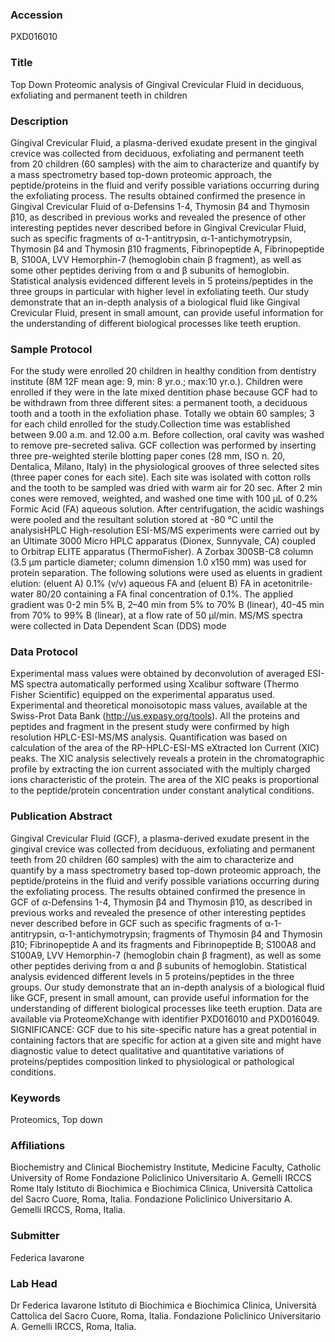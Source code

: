 ### Accession
PXD016010

### Title
Top Down Proteomic analysis of Gingival Crevicular Fluid in deciduous, exfoliating and permanent teeth in children

### Description
Gingival Crevicular Fluid, a plasma-derived exudate present in the gingival crevice was collected from deciduous, exfoliating and permanent teeth from 20 children (60 samples) with the aim to characterize and quantify by a mass spectrometry based top-down proteomic approach, the peptide/proteins in the fluid and verify possible variations occurring during the exfoliating process.  The results obtained confirmed the presence in Gingival Crevicular Fluid of α-Defensins 1-4, Thymosin β4 and Thymosin β10, as described in previous works and revealed the presence of other interesting peptides never described before in Gingival Crevicular Fluid, such as specific fragments of α-1-antitrypsin, α-1-antichymotrypsin, Thymosin β4 and Thymosin β10 fragments, Fibrinopeptide A, Fibrinopeptide B, S100A, LVV Hemorphin-7 (hemoglobin chain β fragment), as well as some other peptides deriving from α and β subunits of hemoglobin. Statistical analysis evidenced different levels in 5 proteins/peptides in the three groups in particular with higher level in exfoliating teeth. Our study demonstrate that an in-depth analysis of a biological fluid like Gingival Crevicular Fluid, present in small amount, can provide useful information for the understanding of different biological processes like teeth eruption.

### Sample Protocol
For the study were enrolled 20 children in healthy condition from dentistry institute (8M 12F mean age: 9, min: 8 yr.o.; max:10 yr.o.). Children were enrolled if they were in the late mixed dentition phase because GCF had to be withdrawn from three different sites: a permanent tooth, a deciduous tooth and a tooth in the exfoliation phase. Totally we obtain 60 samples; 3 for each child enrolled for the study.Collection time was established between 9.00 a.m. and 12.00 a.m. Before collection, oral cavity was washed to remove pre-secreted saliva. GCF collection was performed by inserting three pre-weighted sterile blotting paper cones (28 mm, ISO n. 20, Dentalica, Milano, Italy) in the physiological grooves of three selected sites (three paper cones for each site). Each site was isolated with cotton rolls and the tooth to be sampled was dried with warm air for 20 sec. After 2 min cones were removed, weighted, and washed one time with 100 μL of 0.2% Formic Acid (FA) aqueous solution. After centrifugation, the acidic washings were pooled and the resultant solution stored at -80 °C until the analysisHPLC High-resolution ESI-MS/MS experiments were carried out by an Ultimate 3000 Micro HPLC apparatus (Dionex, Sunnyvale, CA) coupled to Orbitrap ELITE apparatus (ThermoFisher). A Zorbax 300SB-C8 column (3.5 μm particle diameter; column dimension 1.0 x150 mm) was used for protein separation. The following solutions were used as eluents in gradient elution: (eluent A) 0.1% (v/v) aqueous FA and (eluent B) FA in acetonitrile-water 80/20 containing a FA final concentration of 0.1%. The applied gradient was 0-2 min 5% B, 2–40 min from 5% to 70% B (linear), 40-45 min from 70% to 99% B (linear), at a flow rate of 50 μl/min.  MS/MS spectra were collected in Data Dependent Scan (DDS) mode

### Data Protocol
Experimental mass values were obtained by deconvolution of averaged ESI-MS spectra automatically performed using Xcalibur software (Thermo Fisher Scientific) equipped on the experimental apparatus used. Experimental and theoretical monoisotopic mass values, available at the Swiss-Prot Data Bank (http://us.expasy.org/tools). All the proteins and peptides and fragment in the present study were confirmed by high resolution HPLC-ESI-MS/MS analysis. Quantification was based on calculation of the area of the RP-HPLC-ESI-MS eXtracted Ion Current (XIC) peaks. The XIC analysis selectively reveals a protein in the chromatographic profile by extracting the ion current associated with the multiply charged ions characteristic of the protein. The area of the XIC peaks is proportional to the peptide/protein concentration under constant analytical conditions.

### Publication Abstract
Gingival Crevicular Fluid (GCF), a plasma-derived exudate present in the gingival crevice was collected from deciduous, exfoliating and permanent teeth from 20 children (60 samples) with the aim to characterize and quantify by a mass spectrometry based top-down proteomic approach, the peptide/proteins in the fluid and verify possible variations occurring during the exfoliating process. The results obtained confirmed the presence in GCF of &#x3b1;-Defensins 1-4, Thymosin &#x3b2;4 and Thymosin &#x3b2;10, as described in previous works and revealed the presence of other interesting peptides never described before in GCF such as specific fragments of &#x3b1;-1-antitrypsin, &#x3b1;-1-antichymotrypsin; fragments of Thymosin &#x3b2;4 and Thymosin &#x3b2;10; Fibrinopeptide A and its fragments and Fibrinopeptide B; S100A8 and S100A9, LVV Hemorphin-7 (hemoglobin chain &#x3b2; fragment), as well as some other peptides deriving from &#x3b1; and &#x3b2; subunits of hemoglobin. Statistical analysis evidenced different levels in 5 proteins/peptides in the three groups. Our study demonstrate that an in-depth analysis of a biological fluid like GCF, present in small amount, can provide useful information for the understanding of different biological processes like teeth eruption. Data are available via ProteomeXchange with identifier PXD016010 and PXD016049. SIGNIFICANCE: GCF due to his site-specific nature has a great potential in containing factors that are specific for action at a given site and might have diagnostic value to detect qualitative and quantitative variations of proteins/peptides composition linked to physiological or pathological conditions.

### Keywords
Proteomics, Top down

### Affiliations
Biochemistry and Clinical Biochemistry Institute, Medicine Faculty, Catholic University of Rome
Fondazione Policlinico Universitario A. Gemelli IRCCS Rome Italy
Istituto di Biochimica e Biochimica Clinica, Università Cattolica del Sacro Cuore, Roma, Italia.  Fondazione Policlinico Universitario A. Gemelli IRCCS, Roma, Italia.

### Submitter
Federica Iavarone

### Lab Head
Dr Federica Iavarone
Istituto di Biochimica e Biochimica Clinica, Università Cattolica del Sacro Cuore, Roma, Italia.  Fondazione Policlinico Universitario A. Gemelli IRCCS, Roma, Italia.



